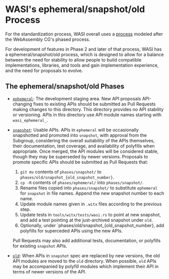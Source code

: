 # WASI's ephemeral/snapshot/old Process

For the standardization process, WASI overall uses a [process]
modeled after the WebAssembly CG's phased process.

For development of features in Phase 2 and later of that process, WASI
has a ephemeral/snapshot/old process, which is designed to allow
for a balance between the need for stability to allow people to build
compatible implementations, libraries, and tools and gain implementation
experience, and the need for proposals to evolve.

[process]: https://github.com/WebAssembly/WASI/blob/main/Contributing.md

## The ephemeral/snapshot/old Phases

- [`ephemeral`](ephemeral): The development staging area. New API
  proposals API-changing fixes to existing APIs should be submitted
  as Pull Requests making changes to this directory. This directory
  provides no API stability or versioning. APIs in this directory use
  API module names starting with `wasi_ephemeral_`.

- [`snapshot`](snapshot): Usable APIs. APIs in `ephemeral` will be
  occasionally snapshotted and promoted into `snapshot`, with approval
  from the Subgroup, considering the overall suitability of the APIs
  themselves, their documentation, test coverage, and availability of
  polyfills when appropriate. Once merged, the API modules will be
  considered stable, though they may be superseded by newer versions.
  Proposals to promote specific APIs should be submitted as Pull Requests
  that:
    1. `git mv` contents of `phases/snapshot/` to
       `phases/old/snapshot_{old_snapshot_number}`.
    2. `cp -R` contents of `phases/ephemeral/` into `phases/snapshot/`.
    3. Rename files copied into `phases/snapshot/` to substitute `ephemeral`
       for `snapshot` in file names. Append the new snapshot number to each
         name.
    4. Update module names given in `.witx` files according to the previous
       step.
    5. Update tests in `tools/witx/tests/wasi.rs` to point at new snapshot, and
       add a test pointing at the just-archived snapshot under `old`.
    6. Optionally, under `phases/old/snapshot_{old_snapshot_number}, add
       polyfills for superceded APIs using the new APIs.


  Pull Requests may also add additional tests, documentation, or
  polyfills for existing `snapshot` APIs.

- [`old`](old): When APIs in `snapshot` spec are replaced by new
  versions, the old API modules are moved to the `old` directory. When
  possible, `old` APIs may be accompanied by polyfill modules which
  implement their API in terms of newer versions of the API.
